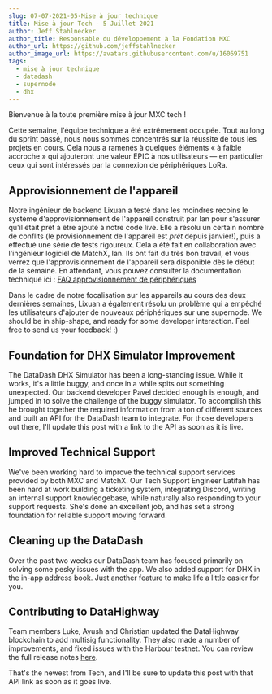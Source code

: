 ```yaml
---
slug: 07-07-2021-05-Mise à jour technique
title: Mise à jour Tech - 5 Juillet 2021
author: Jeff Stahlnecker
author_title: Responsable du développement à la Fondation MXC
author_url: https://github.com/jeffstahlnecker
author_image_url: https://avatars.githubusercontent.com/u/16069751
tags:
  - mise à jour technique
  - datadash
  - supernode
  - dhx
---
```


Bienvenue à la toute première mise à jour MXC tech !

Cette semaine, l'équipe technique a été extrêmement occupée. Tout au long du sprint passé, nous nous sommes concentrés sur la réussite de tous les projets en cours. Cela nous a ramenés à quelques éléments « à faible accroche » qui ajouteront une valeur EPIC à nos utilisateurs — en particulier ceux qui sont intéressés par la connexion de périphériques LoRa.

## Approvisionnement de l'appareil
Notre ingénieur de backend Lixuan a testé dans les moindres recoins le système d'approvisionnement de l'appareil construit par Ian pour s'assurer qu'il était prêt à être ajouté à notre code live. Elle a résolu un certain nombre de conflits (le provisionnement de l'appareil est *prêt* depuis janvier!), puis a effectué une série de tests rigoureux. Cela a été fait en collaboration avec l'ingénieur logiciel de MatchX, Ian. Ils ont fait du très bon travail, et vous verrez que l'approvisionnement de l'appareil sera disponible dès le début de la semaine. En attendant, vous pouvez consulter la documentation technique ici : [FAQ approvisionnement de périphériques](/docs/tutorials/devices/provisioning)

Dans le cadre de notre focalisation sur les appareils au cours des deux dernières semaines, Lixuan a également résolu un problème qui a empêché les utilisateurs d'ajouter de nouveaux périphériques sur une supernode. We should be in ship-shape, and ready for some developer interaction. Feel free to send us your feedback! :)

## Foundation for DHX Simulator Improvement
The DataDash DHX Simulator has been a long-standing issue. While it works, it's a little buggy, and once in a while spits out something unexpected. Our backend developer Pavel decided enough is enough, and jumped in to solve the challenge of the buggy simulator. To accomplish this he brought together the required information from a ton of different sources and built an API for the DataDash team to integrate. For those developers out there, I'll update this post with a link to the API as soon as it is live.

## Improved Technical Support
We've been working hard to improve the technical support services provided by both MXC and MatchX. Our Tech Support Engineer Latifah has been hard at work building a ticketing system, integrating Discord, writing an internal support knowledgebase, while naturally also responding to your support requests. She's done an excellent job, and has set a strong foundation for reliable support moving forward.

## Cleaning up the DataDash
Over the past two weeks our DataDash team has focused primarily on solving some pesky issues with the app. We also added support for DHX in the in-app address book. Just another feature to make life a little easier for you.

## Contributing to DataHighway
Team members Luke, Ayush and Christian updated the DataHighway blockchain to add multisig functionality. They also made a number of improvements, and fixed issues with the Harbour testnet. You can review the full release notes [here](https://github.com/DataHighway-DHX/node/releases/tag/v3.0.5).

That's the newest from Tech, and I'll be sure to update this post with that API link as soon as it goes live. 